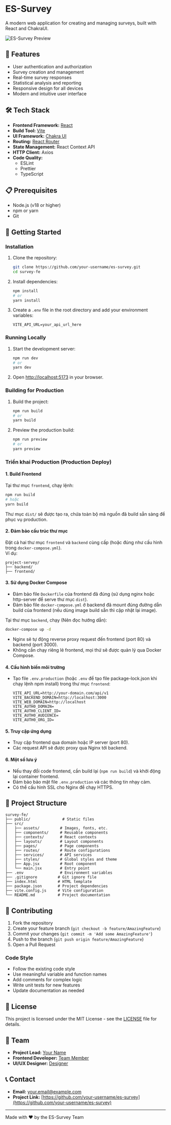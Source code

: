 # ES-Survey

A modern web application for creating and managing surveys, built with React and ChakraUI.

![ES-Survey Preview](https://via.placeholder.com/800x400?text=ES-Survey+Preview)

## 🚀 Features

- User authentication and authorization
- Survey creation and management
- Real-time survey responses
- Statistical analysis and reporting
- Responsive design for all devices
- Modern and intuitive user interface

## 🛠️ Tech Stack

- **Frontend Framework:** [React](https://reactjs.org/)
- **Build Tool:** [Vite](https://vitejs.dev/)
- **UI Framework:** [Chakra UI](https://chakra-ui.com/)
- **Routing:** [React Router](https://reactrouter.com/)
- **State Management:** React Context API
- **HTTP Client:** Axios
- **Code Quality:**
  - ESLint
  - Prettier
  - TypeScript

## 📋 Prerequisites

- Node.js (v18 or higher)
- npm or yarn
- Git

## 🚀 Getting Started

### Installation

1. Clone the repository:
   ```bash
   git clone https://github.com/your-username/es-survey.git
   cd survey-fe
   ```

2. Install dependencies:
   ```bash
   npm install
   # or
   yarn install
   ```

3. Create a `.env` file in the root directory and add your environment variables:
   ```env
   VITE_API_URL=your_api_url_here
   ```

### Running Locally

1. Start the development server:
   ```bash
   npm run dev
   # or
   yarn dev
   ```

2. Open [http://localhost:5173](http://localhost:5173) in your browser.

### Building for Production

1. Build the project:
   ```bash
   npm run build
   # or
   yarn build
   ```

2. Preview the production build:
   ```bash
   npm run preview
   # or
   yarn preview
   ```

### Triển khai Production (Production Deploy)

#### 1. Build Frontend

Tại thư mục `frontend`, chạy lệnh:

```bash
npm run build
# hoặc
yarn build
```

Thư mục `dist/` sẽ được tạo ra, chứa toàn bộ mã nguồn đã build sẵn sàng để phục vụ production.

#### 2. Đảm bảo cấu trúc thư mục

Đặt cả hai thư mục `frontend` và `backend` cùng cấp (hoặc đúng như cấu hình trong `docker-compose.yml`).  
Ví dụ:

```
project-servey/
├── backend/
├── frontend/
```

#### 3. Sử dụng Docker Compose

- Đảm bảo file `Dockerfile` của frontend đã đúng (sử dụng nginx hoặc http-server để serve thư mục `dist`).
- Đảm bảo file `docker-compose.yml` ở backend đã mount đúng đường dẫn build của frontend (nếu dùng image build sẵn thì cập nhật lại image).

Tại thư mục `backend`, chạy (Nên đọc hướng dẫn):

```bash
docker-compose up -d
```

- Nginx sẽ tự động reverse proxy request đến frontend (port 80) và backend (port 3000).
- Không cần chạy riêng lẻ frontend, mọi thứ sẽ được quản lý qua Docker Compose.

#### 4. Cấu hình biến môi trường

- Tạo file `.env.production` (hoặc `.env` để tạo file package-lock.json khi chạy lệnh npm install) trong thư mục `frontend`:
  ```env
  VITE_API_URL=http://your-domain.com/api/v1
  VITE_BACKEND_DOMAIN=http://localhost:3000
  VITE_WEB_DOMAIN=http://localhost
  VITE_AUTH0_DOMAIN=
  VITE_AUTH0_CLIENT_ID=
  VITE_AUTH0_AUDIENCE=
  VITE_AUTH0_ORG_ID=
  ```

#### 5. Truy cập ứng dụng

- Truy cập frontend qua domain hoặc IP server (port 80).
- Các request API sẽ được proxy qua Nginx tới backend.

#### 6. Một số lưu ý

- Nếu thay đổi code frontend, cần build lại (`npm run build`) và khởi động lại container frontend.
- Đảm bảo bảo mật file `.env.production` và các thông tin nhạy cảm.
- Có thể cấu hình SSL cho Nginx để chạy HTTPS.

## 📁 Project Structure

```
survey-fe/
├── public/              # Static files
├── src/
│   ├── assets/         # Images, fonts, etc.
│   ├── components/     # Reusable components
│   ├── contexts/       # React contexts
│   ├── layouts/        # Layout components
│   ├── pages/          # Page components
│   ├── routes/         # Route configurations
│   ├── services/       # API services
│   ├── styles/         # Global styles and theme
│   ├── App.jsx         # Root component
│   └── main.jsx        # Entry point
├── .env                # Environment variables
├── .gitignore         # Git ignore file
├── index.html         # HTML template
├── package.json       # Project dependencies
├── vite.config.js     # Vite configuration
└── README.md          # Project documentation
```

## 🤝 Contributing

1. Fork the repository
2. Create your feature branch (`git checkout -b feature/AmazingFeature`)
3. Commit your changes (`git commit -m 'Add some AmazingFeature'`)
4. Push to the branch (`git push origin feature/AmazingFeature`)
5. Open a Pull Request

### Code Style

- Follow the existing code style
- Use meaningful variable and function names
- Add comments for complex logic
- Write unit tests for new features
- Update documentation as needed

## 📝 License

This project is licensed under the MIT License - see the [LICENSE](LICENSE) file for details.

## 👥 Team

- **Project Lead:** [Your Name](https://github.com/your-username)
- **Frontend Developer:** [Team Member](https://github.com/team-member)
- **UI/UX Designer:** [Designer](https://github.com/designer)

## 📞 Contact

- **Email:** your.email@example.com
- **Project Link:** [https://github.com/your-username/es-survey](https://github.com/your-username/es-survey)

---

Made with ❤️ by the ES-Survey Team

